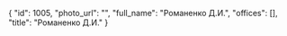{
    "id": 1005,
    "photo_url": "",
    "full_name": "Романенко Д.И.",
    "offices": [],
    "title": "Романенко Д.И."
}